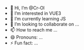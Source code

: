 - 👋 Hi, I’m @Cr-Ol
- 👀 I’m interested in VUE3
- 🌱 I’m currently learning JS
- 💞️ I’m looking to collaborate on ...
- 📫 How to reach me ...
- 😄 Pronouns: ...
- ⚡ Fun fact: ...

<!---
Cr-Ol/Cr-Ol is a ✨ special ✨ repository because its `README.md` (this file) appears on your GitHub profile.
You can click the Preview link to take a look at your changes.
--->
